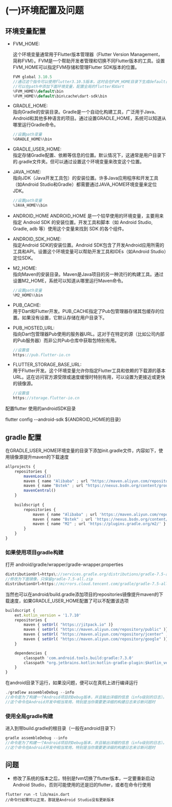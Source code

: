 # (一)环境配置及问题


## 环境变量配置



- FVM_HOME:  
 
   这个环境变量通常用于Flutter版本管理器（Flutter Version Management，简称FVM）。FVM是一个帮助开发者管理和切换不同Flutter版本的工具。设置FVM_HOME可以指定FVM存储和管理Flutter SDK版本的位置。

    ```dart
    FVM global 3.10.5 
    //通过这个指令可以使用flutter3.10.5版本，这时会在FVM_HOME目录下生成default目录
    //可以在path中添加下面环境变量，配置全局的flutter和dart
    %FVM_HOME%\default\bin
    %FVM_HOME%\default\bin\cache\dart-sdk\bin
    ```
- GRADLE_HOME:  
    指向Gradle的安装目录。Gradle是一个自动化构建工具，广泛用于Java、Android和其他多种语言的项目。通过设置GRADLE_HOME，系统可以知道从哪里运行Gradle命令。
    ```dart
    //设置path变量
    %GRADLE_HOME%\bin
    ```
- GRADLE_USER_HOME:  
    指定存储Gradle配置、依赖等信息的位置。默认情况下，这通常是用户目录下的.gradle文件夹。但可以通过设置这个环境变量来改变这个位置。

- JAVA_HOME:  
    指向JDK（Java开发工具包）的安装位置。许多Java应用程序和开发工具（如Android Studio和Gradle）都需要通过JAVA_HOME环境变量来定位JDK。
     ```dart
    //设置path变量
    %JAVA_HOME%\bin
    ```
- ANDROID_HOME
    ANDROID_HOME 是一个较早使用的环境变量，主要用来指定 Android SDK 的安装位置。开发工具和脚本（如 Android Studio, Gradle, adb 等）使用这个变量来找到 SDK 的各个组件。
    
- ANDROID_SDK_HOME:  
    指定Android SDK的安装位置。Android SDK包含了开发Android应用所需的工具和API。设置这个环境变量可以帮助开发工具和IDEs（如Android Studio）定位SDK。

- M2_HOME:  
    指向Maven的安装目录。Maven是Java项目的另一种流行的构建工具。通过设置M2_HOME，系统可以知道从哪里运行Maven命令。
     ```dart
    //设置path变量
    %M2_HOME%\bin
    ```

- PUB_CACHE:   
    用于Dart和Flutter开发。PUB_CACHE指定了Pub包管理器存储其包缓存的位置。如果没有设置，它默认存储在用户目录下。

- PUB_HOSTED_URL:   
    指向Dart包管理器Pub使用的服务器URL。这对于在特定的源（比如公司内部的Pub服务器）而非公共Pub仓库中获取包特别有用。
     ```dart
    //设置值
   https://pub.flutter-io.cn
    ```
    

- FLUTTER_STORAGE_BASE_URL:  
    用于Flutter开发。这个环境变量允许你指定Flutter工具和依赖的下载源的基本URL。这在访问官方源受限或速度缓慢时特别有用，可以设置为更接近或更快的镜像源。
     ```dart
    //设置值
   https://storage.flutter-io.cn
    ```
    

配置flutter 使用的androidSDK目录

flutter config --android-sdk ${ANDROID_HOME的目录}

## gradle 配置
在GRADLE_USER_HOME环境变量的目录下添加init.gradle文件，内容如下，使用镜像源提升maven的下载速度

```js
allprojects {
    repositories {
        mavenLocal()
        maven { name "Alibaba" ; url "https://maven.aliyun.com/repository/public" } 
        maven { name "Bstek" ; url "https://nexus.bsdn.org/content/groups/public/" } 
        mavenCentral()
    }
    
    buildscript {
        repositories {
            maven { name "Alibaba" ; url 'https://maven.aliyun.com/repository/public' } 
            maven { name "Bstek" ; url 'https://nexus.bsdn.org/content/groups/public/' } 
            maven { name "M2" ; url 'https://plugins.gradle.org/m2/' }
        }
    }
}
```


### 如果使用项目gradle构建
打开 android/gradle/wrapper/gradle-wrapper.properties 
```js
distributionUrl=https\://services.gradle.org/distributions/gradle-7.5-all.zip
//修改为下面镜像，只保留gradle-7.5-all.zip
distributionUrl=https://mirrors.cloud.tencent.com/gradle/gradle-7.5-all.zip
```

当然也可以在android/build.gradle添加项目的repositories镜像提升maven的下载速度，如果GRADLE_USER_HOME配置了可以不配置该选项
```js
buildscript {
    ext.kotlin_version = '1.7.10'
    repositories {
        maven { setUrl( "https://jitpack.io" )}
        maven { setUrl( "https://maven.aliyun.com/repository/public" )}
        maven { setUrl( "https://maven.aliyun.com/repository/jcenter" )}
        maven { setUrl( "https://maven.aliyun.com/repository/google" )}
    }

    dependencies {
        classpath 'com.android.tools.build:gradle:7.3.0'
        classpath "org.jetbrains.kotlin:kotlin-gradle-plugin:$kotlin_version"
    }
}
```

在android目录下运行，如果没问题，便可以在真机上进行编译运行

```js
./gradlew assembleDebug --info
//命令是为了构建一个Android项目的Debug版本，并且输出详细的信息（info级别的日志）。
//这个命令在Android开发中相当常用，特别是当你需要更详细的构建日志来诊断问题时

```
### 使用全局gradle构建

进入到带build.gradle的根目录（一般在android目录下）  
```js
gradle assembleDebug --info
//命令是为了构建一个Android项目的Debug版本，并且输出详细的信息（info级别的日志）。
//这个命令在Android开发中相当常用，特别是当你需要更详细的构建日志来诊断问题时

```

## 问题

- 修改了系统的版本之后，特别是fvm切换了flutter版本，一定要重新启动Android Studio，否则可能使用的还是旧的flutter，或者在命令行使用
```
flutter run -t lib/main.dart  
//命令行如果可以正常，那就是Android Studio没有更新版本
```